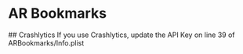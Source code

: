 # AR Bookmarks

## Crashlytics
If you use Crashlytics, update the API Key on line 39 of ARBookmarks/Info.plist
